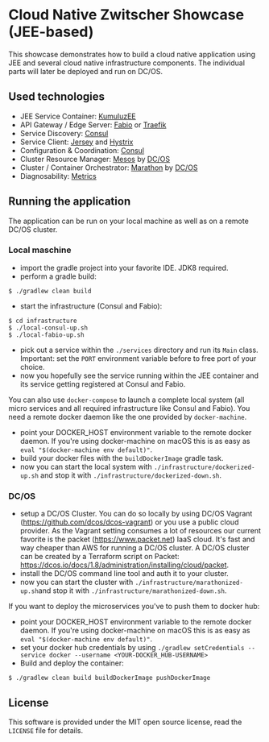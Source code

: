 # Cloud Native Zwitscher Showcase (JEE-based)

This showcase demonstrates how to build a cloud native application using
JEE and several cloud native infrastructure components. The individual parts
will later be deployed and run on DC/OS.

## Used technologies
 * JEE Service Container: [KumuluzEE](https://ee.kumuluz.com)
 * API Gateway / Edge Server: [Fabio](https://github.com/eBay/fabio) or [Traefik](https://traefik.io)
 * Service Discovery: [Consul](https://www.consul.io)
 * Service Client: [Jersey](https://jersey.java.net) and [Hystrix](https://github.com/Netflix/Hystrix)
 * Configuration & Coordination: [Consul](https://www.consul.io)
 * Cluster Resource Manager: [Mesos](http://mesos.apache.org) by [DC/OS](https://dcos.io)
 * Cluster / Container Orchestrator: [Marathon](https://mesosphere.github.io/marathon) by [DC/OS](https://dcos.io)
 * Diagnosability: [Metrics](http://metrics.dropwizard.io)

## Running the application

The application can be run on your local machine as well as on a remote DC/OS cluster.

### Local maschine
 * import the gradle project into your favorite IDE. JDK8 required.
 * perform a gradle build:

```shell
$ ./gradlew clean build
```

 * start the infrastructure (Consul and Fabio):

```shell
$ cd infrastructure
$ ./local-consul-up.sh
$ ./local-fabio-up.sh
```

 * pick out a service within the `./services` directory and run its `Main` class. Important: set the `PORT` environment variable before to free port of your choice.
 * now you hopefully see the service running within the JEE container and its service getting registered at Consul and Fabio.

You can also use `docker-compose` to launch a complete local system (all micro services and all
required infrastructure like Consul and Fabio). You need a remote docker daemon like the one provided
by `docker-machine`.

 * point your DOCKER_HOST environment variable to the remote docker daemon. If you're using docker-machine on macOS this is as easy as `eval "$(docker-machine env default)"`.
 * build your docker files with the `buildDockerImage` gradle task.
 * now you can start the local system with `./infrastructure/dockerized-up.sh` and stop it with
 `./infrastructure/dockerized-down.sh`.

### DC/OS
 * setup a DC/OS Cluster. You can do so locally by using DC/OS Vagrant (https://github.com/dcos/dcos-vagrant) or you use a public cloud provider. As the Vagrant setting consumes a lot of resources our current favorite is the packet (https://www.packet.net) IaaS cloud. It's fast and way cheaper than AWS for running a DC/OS cluster. A DC/OS cluster can be created by a Terraform script on Packet: https://dcos.io/docs/1.8/administration/installing/cloud/packet.
 * install the DC/OS command line tool and auth it to your cluster.
 * now you can start the cluster with `./infrastructure/marathonized-up.sh`and
 stop it with `./infrastructure/marathonized-down.sh`.

If you want to deploy the microservices you've to push them to docker hub:

 * point your DOCKER_HOST environment variable to the remote docker daemon. If you're using docker-machine on macOS this is as easy as `eval "$(docker-machine env default)"`.
 * set your docker hub credentials by using `./gradlew setCredentials --service docker --username <YOUR-DOCKER_HUB-USERNAME>`
 * Build and deploy the container:

 ```shell
 $ ./gradlew clean build buildDockerImage pushDockerImage
 ```

## License

This software is provided under the MIT open source license, read the `LICENSE` file for details.
